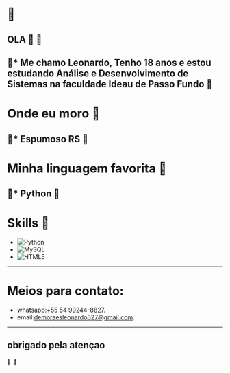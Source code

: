# <text id="dragon" x="0" y="55" font-size="24">🐉</text>



## OLA 👋  <text id="snake" x="0" y="55" font-size="24">🐍</text> #



<text id="dragon" x="0" y="55" font-size="24">🐉</text>* Me chamo Leonardo, Tenho 18 anos e estou estudando Análise e Desenvolvimento de Sistemas na faculdade Ideau de Passo Fundo
<text id="dragon" x="0" y="55" font-size="24">🐉</text>
---
# Onde eu moro <text id="snake" x="0" y="55" font-size="24">🐍</text>


<text id="dragon" x="0" y="55" font-size="24">🐉</text>* Espumoso RS
  <text id="dragon" x="0" y="55" font-size="24">🐉</text>
---
# Minha linguagem favorita <text id="snake" x="0" y="55" font-size="24">🐍</text>


<text id="dragon" x="0" y="55" font-size="24">🐉</text>* Python
  <text id="dragon" x="0" y="55" font-size="24">🐉</text>
---
# Skills <text id="snake" x="0" y="55" font-size="24">🐍</text>

* ![Python](https://img.shields.io/badge/Python-3776AB?style=for-the-badge&logo=python&logoColor=white)
* ![MySQL](https://img.shields.io/badge/MySQL-4479A1?style=for-the-badge&logo=mysql&logoColor=white)
* ![HTML5](https://img.shields.io/badge/HTML5-E34F26?style=for-the-badge&logo=html5&logoColor=white)
---
# Meios para contato:
- whatsapp:+55 54 99244-8827.
- email:demoraesleonardo327@gmail.com.
---
## obrigado pela atençao

<text id="snake" x="0" y="55" font-size="48" fill="red" >
</text>
<text id="snake" x="0" y="55" font-size="48" fill="red" >
🐍
  <text id="dragon" x="0" y="55" font-size="24">🐉</text>




